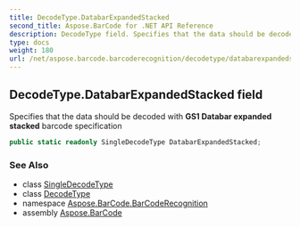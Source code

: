 ```yaml
---
title: DecodeType.DatabarExpandedStacked
second_title: Aspose.BarCode for .NET API Reference
description: DecodeType field. Specifies that the data should be decoded with GS1 Databar expanded stacked barcode specification
type: docs
weight: 180
url: /net/aspose.barcode.barcoderecognition/decodetype/databarexpandedstacked/
---
```

## DecodeType.DatabarExpandedStacked field

Specifies that the data should be decoded with **GS1 Databar expanded stacked** barcode specification

```csharp
public static readonly SingleDecodeType DatabarExpandedStacked;
```

### See Also

* class [SingleDecodeType](../../singledecodetype/)
* class [DecodeType](../)
* namespace [Aspose.BarCode.BarCodeRecognition](../../decodetype/)
* assembly [Aspose.BarCode](../../../)


